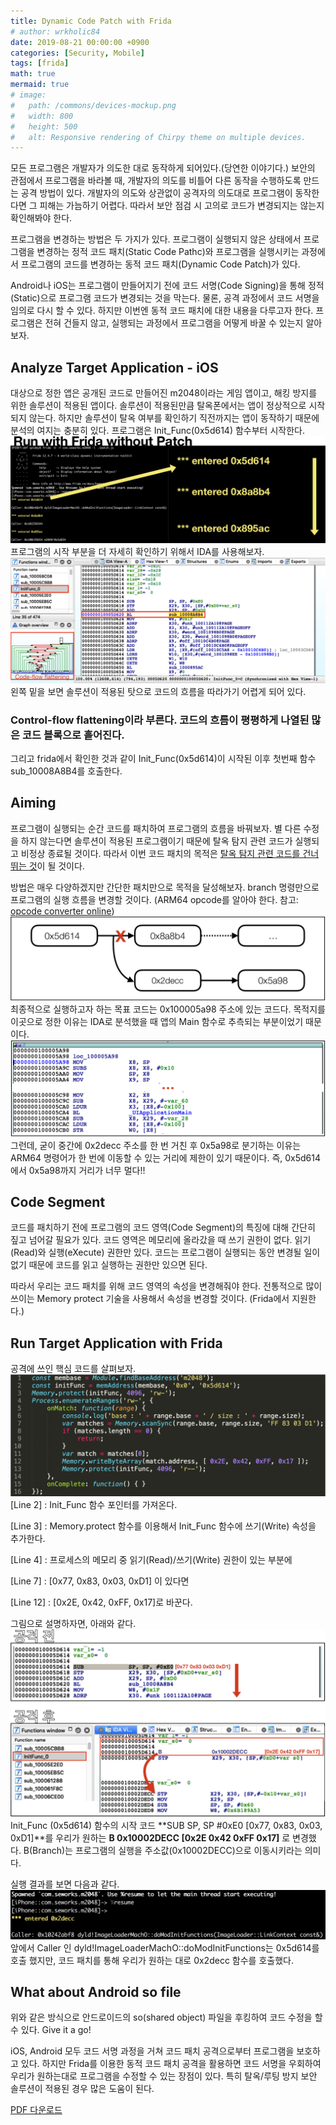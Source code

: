 ```yaml
---
title: Dynamic Code Patch with Frida
# author: wrkholic84
date: 2019-08-21 00:00:00 +0900
categories: [Security, Mobile]
tags: [frida]
math: true
mermaid: true
# image:
#   path: /commons/devices-mockup.png
#   width: 800
#   height: 500
#   alt: Responsive rendering of Chirpy theme on multiple devices.
---
```

모든 프로그램은 개발자가 의도한 대로 동작하게 되어있다.(당연한 이야기다.) 보안의 관점에서 프로그램을 바라볼 때, 개발자의 의도를 비틀어 다른 동작을 수행하도록 만드는 공격 방법이 있다. 개발자의 의도와 상관없이 공격자의 의도대로 프로그램이 동작한다면 그 피해는 가늠하기 어렵다. 따라서 보안 점검 시 고의로 코드가 변경되지는 않는지 확인해봐야 한다.

프로그램을 변경하는 방법은 두 가지가 있다. 프로그램이 실행되지 않은 상태에서 프로그램을 변경하는 정적 코드 패치(Static Code Pathc)와 프로그램을 실행시키는 과정에서 프로그램의 코드를 변경하는 동적 코드 패치(Dynamic Code Patch)가 있다.

Android나 iOS는 프로그램이 만들어지기 전에 코드 서명(Code Signing)을 통해 정적(Static)으로 프로그램 코드가 변경되는 것을 막는다. 물론, 공격 과정에서 코드 서명을 임의로 다시 할 수 있다. 하지만 이번엔 동적 코드 패치에 대한 내용을 다루고자 한다. 프로그램은 전혀 건들지 않고, 실행되는 과정에서 프로그램을 어떻게 바꿀 수 있는지 알아보자.

## Analyze Target Application - iOS
대상으로 정한 앱은 공개된 코드로 만들어진 m2048이라는 게임 앱이고, 해킹 방지를 위한 솔루션이 적용된 앱이다.
솔루션이 적용된만큼 탈옥폰에서는 앱이 정상적으로 시작되지 않는다. 하지만 솔루션이 탈옥 여부를 확인하기 직전까지는 앱이 동작하기 때문에 분석의 여지는 충분히 있다.
프로그램은 Init_Func(0x5d614) 함수부터 시작한다.
![00](/assets/images/posts/20190821DynamicCodePatchWithFrida/00.png)
프로그램의 시작 부분을 더 자세히 확인하기 위해서 IDA를 사용해보자.
![01](/assets/images/posts/20190821DynamicCodePatchWithFrida/01.png)
왼쪽 밑을 보면 솔루션이 적용된 탓으로 코드의 흐름을 따라가기 어렵게 되어 있다.
### Control-flow flattening이라 부른다. 코드의 흐름이 평평하게 나열된 많은 코드 블록으로 흩어진다.
그리고 frida에서 확인한 것과 같이 Init_Func(0x5d614)이 시작된 이후 첫번째 함수 sub_10008A8B4를 호출한다.

## Aiming
프로그램이 실행되는 순간 코드를 패치하여 프로그램의 흐름을 바꿔보자.
별 다른 수정을 하지 않는다면 솔루션이 적용된 프로그램이기 때문에 탈옥 탐지 관련 코드가 실행되고 비정상 종료될 것이다. 따라서 이번 코드 패치의 목적은 <U>탈옥 탐지 관련 코드를 건너 뛰는 것</U>이 될 것이다.

방법은 매우 다양하겠지만 간단한 패치만으로 목적을 달성해보자. branch 명령만으로 프로그램의 실행 흐름을 변경할 것이다. (ARM64 opcode를 알아야 한다. 참고: [opcode converter online](http://armconverter.com/))
![02](/assets/images/posts/20190821DynamicCodePatchWithFrida/02.png)
최종적으로 실행하고자 하는 목표 코드는 0x100005a98 주소에 있는 코드다. 목적지를 이곳으로 정한 이유는 IDA로 분석했을 때 앱의 Main 함수로 추측되는 부분이었기 때문이다.
![03](/assets/images/posts/20190821DynamicCodePatchWithFrida/03.png)
그런데, 굳이 중간에 0x2decc 주소를 한 번 거친 후 0x5a98로 분기하는 이유는 ARM64 명령어가 한 번에 이동할 수 있는 거리에 제한이 있기 때문이다. 즉, 0x5d614에서 0x5a98까지 거리가 너무 멀다!!

## Code Segment
코드를 패치하기 전에 프로그램의 코드 영역(Code Segment)의 특징에 대해 간단히 짚고 넘어갈 필요가 있다. 코드 영역은 메모리에 올라갔을 때 쓰기 권한이 없다. 읽기(Read)와 실행(eXecute) 권한만 있다. 코드는 프로그램이 실행되는 동안 변경될 일이 없기 때문에 코드를 읽고 실행하는 권한만 있으면 된다.

따라서 우리는 코드 패치를 위해 코드 영역의 속성을 변경해줘야 한다. 전통적으로 많이 쓰이는 Memory protect 기술을 사용해서 속성을 변경할 것이다. (Frida에서 지원한다.)

## Run Target Application with Frida
공격에 쓰인 핵심 코드를 살펴보자.
![04](/assets/images/posts/20190821DynamicCodePatchWithFrida/04.png)
[Line 2] : Init_Func 함수 포인터를 가져온다.

[Line 3] : Memory.protect 함수를 이용해서 Init_Func 함수에 쓰기(Write) 속성을 추가한다.

[Line 4] :  프로세스의 메모리 중 읽기(Read)/쓰기(Write) 권한이 있는 부분에

[Line 7] : [0x77, 0x83, 0x03, 0xD1] 이 있다면

[Line 12] : [0x2E, 0x42, 0xFF, 0x17]로 바꾼다.

그림으로 설명하자면, 아래와 같다.
![05](/assets/images/posts/20190821DynamicCodePatchWithFrida/05.png)
Init_Func (0x5d614) 함수의 시작 코드 **SUB SP, SP #0xE0 [0x77, 0x83, 0x03, 0xD1]**를 우리가 원하는 **B 0x10002DECC [0x2E 0x42 0xFF 0x17]** 로 변경했다. B(Branch)는 프로그램의 실행을 주소값(0x10002DECC)으로 이동시키라는 의미다.

실행 결과를 보면 다음과 같다.
![06](/assets/images/posts/20190821DynamicCodePatchWithFrida/06.png)
앞에서 Caller 인 dyld!ImageLoaderMachO::doModInitFunctions는 0x5d614를 호출 했지만, 코드 패치를 통해 우리가 원하는 대로 0x2decc 함수를 호출했다.

## What about Android so file

위와 같은 방식으로 안드로이드의 so(shared object) 파일을 후킹하여 코드 수정을 할 수 있다. Give it a go!

iOS, Android 모두 코드 서명 과정을 거쳐 코드 패치 공격으로부터 프로그램을 보호하고 있다. 하지만 Frida를 이용한 동적 코드 패치 공격을 활용하면 코드 서명을 우회하여 우리가 원하는대로 프로그램을 수정할 수 있는 장점이 있다. 특히 탈옥/루팅 방지 보안 솔루션이 적용된 경우 많은 도움이 된다.

[PDF 다운로드](/assets/images/posts/20190821DynamicCodePatchWithFrida/DynamicCodePatchWithFrida.pdf)